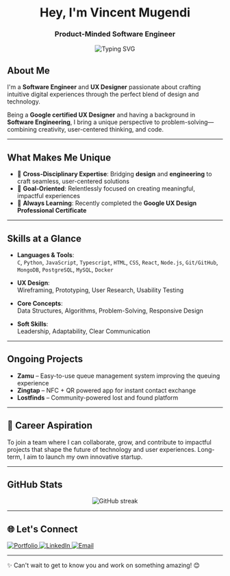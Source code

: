<h1 align="center">Hey, I'm <b>Vincent Mugendi</b></h1>
<h3 align="center">Product-Minded Software Engineer</h3>

<p align="center">
  <img src="https://readme-typing-svg.demolab.com?font=Fira+Code&size=20&pause=1000&color=58A6FF&center=true&width=435&lines=Design.+Code.+Impact." alt="Typing SVG" />
</p>


## About Me

I'm a **Software Engineer** and **UX Designer** passionate about crafting intuitive digital experiences through the perfect blend of design and technology.

Being a **Google certified UX Designer** and having a background in **Software Engineering**, I bring a unique perspective to problem-solving—combining creativity, user-centered thinking, and code.

---

## What Makes Me Unique

- 🔁 **Cross-Disciplinary Expertise**: Bridging **design** and **engineering** to craft seamless, user-centered solutions  
- 🎯 **Goal-Oriented**: Relentlessly focused on creating meaningful, impactful experiences  
- 🚀 **Always Learning**: Recently completed the **Google UX Design Professional Certificate**

---

## Skills at a Glance

- **Languages & Tools**:  
  `C`, `Python`, `JavaScript`, `Typescript`, `HTML`, `CSS`, `React`, `Node.js`, `Git/GitHub`, `MongoDB`, `PostgreSQL`, `MySQL`, `Docker`

- **UX Design**:  
  Wireframing, Prototyping, User Research, Usability Testing

- **Core Concepts**:  
  Data Structures, Algorithms, Problem-Solving, Responsive Design

- **Soft Skills**:  
  Leadership, Adaptability, Clear Communication

---

## Ongoing Projects

- **Zamu** – Easy-to-use queue management system improving the queuing experience  
- **Zingtap** – NFC + QR powered app for instant contact exchange  
- **Lostfinds** – Community-powered lost and found platform

---

## 🚀 Career Aspiration

To join a team where I can collaborate, grow, and contribute to impactful projects that shape the future of technology and user experiences. Long-term, I aim to launch my own innovative startup.

---

## GitHub Stats

<p align="center">
  <img src="https://streak-stats.demolab.com?user=vincent-mugendi&theme=radical&hide_border=true" alt="GitHub streak" />
</p>

---

## 🌐 Let's Connect

<p align="left">
  <a href="https://vincentmugendi.com" target="_blank">
    <img alt="Portfolio" src="https://img.shields.io/badge/Website-vincentmugendi.com-0A66C2?style=flat-square&logo=Google-Chrome&logoColor=white" />
  </a>
  <a href="https://linkedin.com/in/vincentmugendi" target="_blank">
    <img alt="LinkedIn" src="https://img.shields.io/badge/LinkedIn-vincentmugendi-blue?style=flat-square&logo=linkedin" />
  </a>
  <a href="mailto:contact@vincentmugendi.com">
    <img alt="Email" src="https://img.shields.io/badge/Email-contact@vincentmugendi.com-D14836?style=flat-square&logo=gmail&logoColor=white" />
  </a>
</p>

---

✨ Can't wait to get to know you and work on something amazing! 😊
